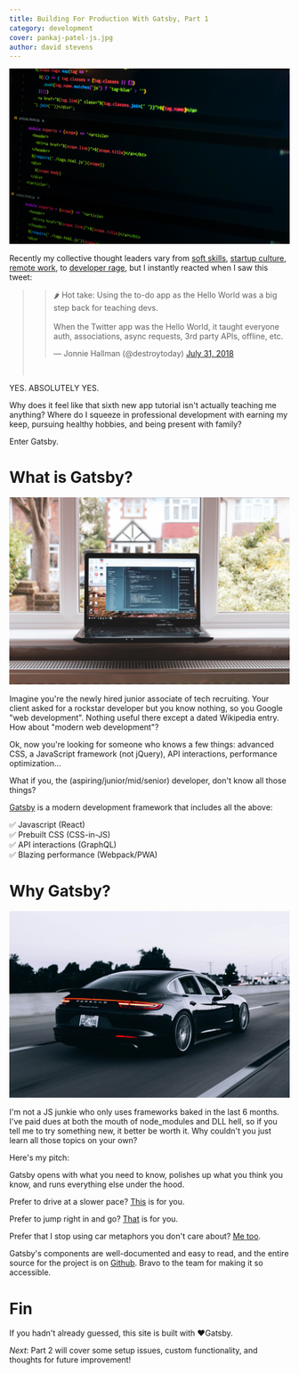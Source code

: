 ```yaml
---
title: Building For Production With Gatsby, Part 1
category: development
cover: pankaj-patel-js.jpg
author: david stevens
---
```


![unsplash.com](./pankaj-patel-js.jpg)

Recently my collective thought leaders vary from [soft skills](https://twitter.com/sehurlburt/status/1042557375171899392), [startup culture](https://mobile.twitter.com/levelsio/status/956176482958639105), [remote work](https://twitter.com/feministy/status/986427827481464833), to [developer rage](https://twitter.com/Nick_Craver/status/1046841014433005570), but I instantly reacted when I saw this tweet:

> <blockquote class="twitter-tweet" data-lang="en"><p lang="en" dir="ltr">🌶 Hot take: Using the to-do app as the Hello World was a big step back for teaching devs.<br><br>When the Twitter app was the Hello World, it taught everyone auth, associations, async requests, 3rd party APIs, offline, etc.</p>&mdash; Jonnie Hallman (@destroytoday) <a href="https://twitter.com/destroytoday/status/1024321627612426241?ref_src=twsrc%5Etfw">July 31, 2018</a></blockquote><br />

    
YES. ABSOLUTELY YES.

Why does it feel like that sixth new app tutorial isn't actually teaching me anything?  Where do I squeeze in professional development with earning my keep, pursuing healthy hobbies, and being present with family?

Enter Gatsby.

# What is Gatsby?

![unsplash.com](./dean-pugh-office.jpg)

Imagine you're the newly hired junior associate of tech recruiting.  Your client asked for a rockstar developer but you know nothing, so you Google "web development".   Nothing useful there except a dated Wikipedia entry.  How about "modern web development"?  

Ok, now you're looking for someone who knows a few things: advanced CSS, a JavaScript framework (not jQuery), API interactions, performance optimization...  

What if you, the (aspiring/junior/mid/senior) developer, don't know all those things?  

[Gatsby](https://www.gatsbyjs.org/) is a modern development framework that includes all the above:

✅ Javascript (React)  
✅ Prebuilt CSS (CSS-in-JS)  
✅ API interactions (GraphQL)  
✅ Blazing performance (Webpack/PWA)  


# Why Gatsby?

![unsplash.com](./campbell-boulanger-porsche.jpg)

I'm not a JS junkie who only uses frameworks baked in the last 6 months.  I've paid dues at both the mouth of node_modules and DLL hell, so if you tell me to try something new, it better be worth it.  Why couldn't you just learn all those topics on your own?

Here's my pitch:

Gatsby opens with what you need to know, polishes up what you think you know, and runs everything else under the hood.

Prefer to drive at a slower pace?  [This](https://www.gatsbyjs.org/tutorial/) is for you.

Prefer to jump right in and go?  [That](https://www.gatsbyjs.org/starters/) is for you.

Prefer that I stop using car metaphors you don't care about?  [Me too](https://i.giphy.com/media/7K3p2z8Hh9QOI/giphy.webp).

Gatsby's components are well-documented and easy to read, and the entire source for the project is on [Github](https://github.com/gatsbyjs/gatsby).  Bravo to the team for making it so accessible.

# Fin 
If you hadn't already guessed, this site is built with ❤️Gatsby.


_Next_: Part 2 will cover some setup issues, custom functionality, and thoughts for future improvement!